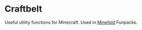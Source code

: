 # Craftbelt

Useful utility functions for Minecraft. Used in [Minefold](https://minefold.com) Funpacks. 

